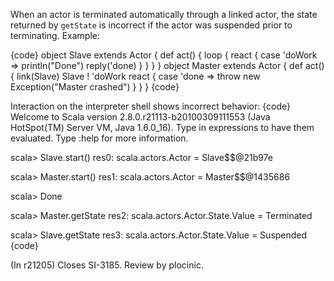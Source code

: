 When an actor is terminated automatically through a linked actor, the state returned by `getState` is incorrect if the actor was suspended prior to terminating. Example:

{code}
object Slave extends Actor {
  def act() {
    loop {
      react {
        case 'doWork =>
          println("Done")
          reply('done)
      }
    }
  }
}
object Master extends Actor {
  def act() {
    link(Slave)
    Slave ! 'doWork
    react {
      case 'done =>
        throw new Exception("Master crashed")
    }
  }
}
{code}

Interaction on the interpreter shell shows incorrect behavior:
{code}
Welcome to Scala version 2.8.0.r21113-b20100309111553 (Java HotSpot(TM) Server VM, Java 1.6.0_16).
Type in expressions to have them evaluated.
Type :help for more information.

scala> Slave.start()
res0: scala.actors.Actor = Slave$$@21b97e

scala> Master.start()
res1: scala.actors.Actor = Master$$@1435686

scala> Done


scala> Master.getState
res2: scala.actors.Actor.State.Value = Terminated

scala> Slave.getState 
res3: scala.actors.Actor.State.Value = Suspended
{code}

(In r21205) Closes SI-3185. Review by plocinic.
